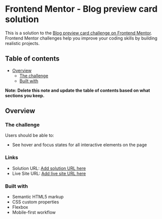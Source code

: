 # Frontend Mentor - Blog preview card solution

This is a solution to the [Blog preview card challenge on Frontend Mentor](https://www.frontendmentor.io/challenges/blog-preview-card-ckPaj01IcS). Frontend Mentor challenges help you improve your coding skills by building realistic projects. 

## Table of contents

- [Overview](#overview)
  - [The challenge](#the-challenge)
  - [Built with](#built-with)


**Note: Delete this note and update the table of contents based on what sections you keep.**

## Overview

### The challenge

Users should be able to:

- See hover and focus states for all interactive elements on the page


### Links

- Solution URL: [Add solution URL here](https://github.com/givanim/2.blog-preview-card-main.git)
- Live Site URL: [Add live site URL here](https://2-exercise-front-end-mentor-blog.netlify.app/)


### Built with

- Semantic HTML5 markup
- CSS custom properties
- Flexbox
- Mobile-first workflow


